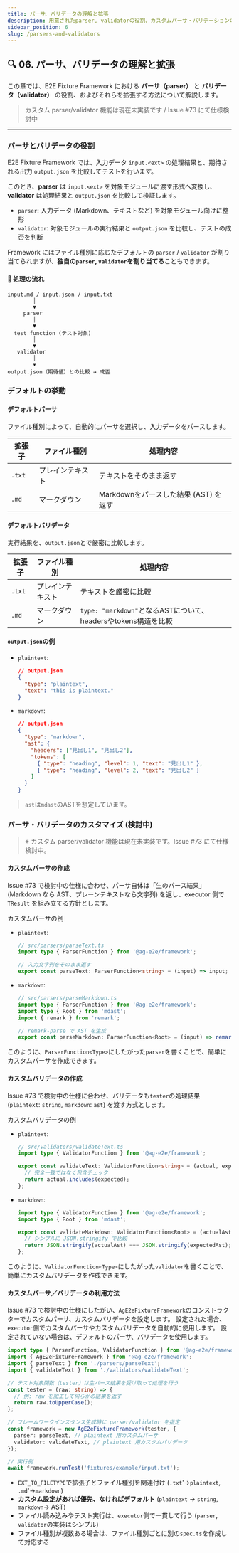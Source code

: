 ```yaml
---
title: パーサ、バリデータの理解と拡張
description: 用意されたparser, validatorの役割、カスタムパーサ・バリデーションの作成方法を紹介します。
sidebar_position: 6
slug: /parsers-and-validators
---
```


## 🔍 06. パーサ、バリデータの理解と拡張

この章では、E2E Fixture Framework における **パーサ（parser）** と **バリデータ（validator）** の役割、およびそれらを拡張する方法について解説します。

> カスタム parser/validator 機能は現在未実装です / Issue #73 にて仕様検討中

---

### パーサとバリデータの役割

E2E Fixture Framework では、入力データ `input.<ext>` の処理結果と、期待される出力 `output.json` を比較してテストを行います。

このとき、**parser** は `input.<ext>` を対象モジュールに渡す形式へ変換し、**validator** は処理結果と `output.json` を比較して検証します。

- `parser`: 入力データ (Markdown、テキストなど) を対象モジュール向けに整形
- `validator`: 対象モジュールの実行結果と `output.json` を比較し、テストの成否を判断

Framework にはファイル種別に応じたデフォルトの `parser` / `validator` が割り当てられますが、**独自の`parser`, `validator`を割り当てる**こともできます。

#### 🔁 処理の流れ

```text
input.md / input.json / input.txt
        │
        ▼
     parser
        │
        ▼
  test function (テスト対象)
        │
        ▼
   validator
        │
        ▼
output.json（期待値）との比較 → 成否
```

### デフォルトの挙動

#### デフォルトパーサ

ファイル種別によって、自動的にパーサを選択し、入力データをパースします。

| 拡張子 | ファイル種別     | 処理内容                              |
| ------ | ---------------- | ------------------------------------- |
| `.txt` | プレインテキスト | テキストをそのまま返す                |
| `.md`  | マークダウン     | Markdownをパースした結果 (AST) を返す |

#### デフォルトバリデータ

実行結果を、`output.json`とで厳密に比較します。

| 拡張子 | ファイル種別     | 処理内容                                                       |
| ------ | ---------------- | -------------------------------------------------------------- |
| `.txt` | プレインテキスト | テキストを厳密に比較                                           |
| `.md`  | マークダウン     | `type: "markdown"`となるASTについて、headersやtokens構造を比較 |

#### `output.json`の例

- `plaintext`:
  ```json
  // output.json
  {
    "type": "plaintext",
    "text": "this is plaintext."
  }
  ```

- `markdown`:
  ```json
  // output.json
  {
    "type": "markdown",
    "ast": {
      "headers": ["見出し1", "見出し2"],
      "tokens": [
        { "type": "heading", "level": 1, "text": "見出し1" },
        { "type": "heading", "level": 2, "text": "見出し2" }
      ]
    }
  }
  ```

> `ast`は`mdast`のASTを想定しています。

### パーサ・バリデータのカスタマイズ (検討中)

> ※ カスタム parser/validator 機能は現在未実装です。Issue #73 にて仕様検討中。

#### カスタムパーサの作成

Issue #73 で検討中の仕様に合わせ、パーサ自体は「生のパース結果」(Markdown なら AST、プレーンテキストなら文字列) を返し、executor 側で `TResult` を組み立てる方針とします。

カスタムパーサの例

- `plaintext`:
  ```typescript
  // src/parsers/parseText.ts
  import type { ParserFunction } from '@ag-e2e/framework';

  // 入力文字列をそのまま返す
  export const parseText: ParserFunction<string> = (input) => input;
  ```

- `markdown`:
  ```typescript
  // src/parsers/parseMarkdown.ts
  import type { ParserFunction } from '@ag-e2e/framework';
  import type { Root } from 'mdast';
  import { remark } from 'remark';

  // remark-parse で AST を生成
  export const parseMarkdown: ParserFunction<Root> = (input) => remark().parse(input) as Root;
  ```

このように、`ParserFunction<Type>`にしたがった`parser`を書くことで、簡単にカスタムパーサを作成できます。

#### カスタムバリデータの作成

Issue #73 で検討中の仕様に合わせ、バリデータも`tester`の処理結果 (`plaintext`: `string`, `markdown`: `ast`) を渡す方式とします。

カスタムバリデータの例

- `plaintext`:
  ```typescript
  // src/validators/validateText.ts
  import type { ValidatorFunction } from '@ag-e2e/framework';

  export const validateText: ValidatorFunction<string> = (actual, expected) => {
    // 完全一致ではなく包含チェック
    return actual.includes(expected);
  };
  ```

- `markdown`:
  ```typescript
  import type { ValidatorFunction } from '@ag-e2e/framework';
  import type { Root } from 'mdast';

  export const validateMarkdown: ValidatorFunction<Root> = (actualAst, expectedAst) => {
    // シンプルに JSON.stringify で比較
    return JSON.stringify(actualAst) === JSON.stringify(expectedAst);
  };
  ```

このように、`ValidatorFunction<Type>`にしたがった`validator`を書くことで、簡単にカスタムバリデータを作成できます。

#### カスタムパーサ／バリデータの利用方法

Issue #73 で検討中の仕様にしたがい、`AgE2eFixtureFramework`のコンストラクターでカスタムパーサ、カスタムバリデータを設定します。
設定された場合、`executor`側でカスタムパーサやカスタムバリデータを自動的に使用します。
設定されていない場合は、デフォルトのパーサ、バリデータを使用します。

```typescript
import type { ParserFunction, ValidatorFunction } from '@ag-e2e/framework';
import { AgE2eFixtureFramework } from '@ag-e2e/framework';
import { parseText } from './parsers/parseText';
import { validateText } from './validators/validateText';

// テスト対象関数（tester）は生パース結果を受け取って処理を行う
const tester = (raw: string) => {
  // 例: raw を加工して何らかの結果を返す
  return raw.toUpperCase();
};

// フレームワークインスタンス生成時に parser/validator を指定
const framework = new AgE2eFixtureFramework(tester, {
  parser: parseText, // plaintext 用カスタムパーサ
  validator: validateText, // plaintext 用カスタムバリデータ
});

// 実行例
await framework.runTest('fixtures/example/input.txt');
```

- `EXT_TO_FILETYPE`で拡張子とファイル種別を関連付け (`.txt`'→`plaintext`, `.md`'→`markdown`)
- **カスタム設定があれば優先、なければデフォルト** (`plaintext` → `string`, `markdown`→ AST)
- ファイル読み込みやテスト実行は、`executor`側で一貫して行う (`parser`, `validator`の実装はシンプル)
- ファイル種別が複数ある場合は、ファイル種別ごとに別の`spec.ts`を作成して対応する
